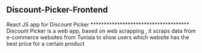 ## Discount-Picker-Frontend
React JS app for Discount Picker ************************************* Discount Picker is a web app, based on web scrapping ,
it scraps data from e-commerce websites from Tunisia to show users which website has the best price for a certain product
